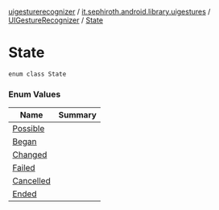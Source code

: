 [uigesturerecognizer](../../../index.md) / [it.sephiroth.android.library.uigestures](../../index.md) / [UIGestureRecognizer](../index.md) / [State](./index.md)

# State

`enum class State`

### Enum Values

| Name | Summary |
|---|---|
| [Possible](-possible.md) |  |
| [Began](-began.md) |  |
| [Changed](-changed.md) |  |
| [Failed](-failed.md) |  |
| [Cancelled](-cancelled.md) |  |
| [Ended](-ended.md) |  |
